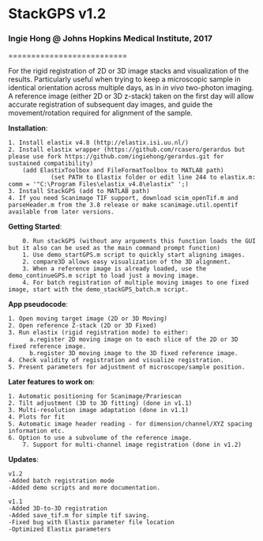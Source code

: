 # #
# StackGPS v1.2 #
### Ingie Hong @ Johns Hopkins Medical Institute, 2017 ###
========================== 

For the rigid registration of 2D or 3D image stacks and visualization of the results.
Particularly useful when trying to keep a microscopic sample in identical 
orientation across multiple days, as in *in vivo* two-photon imaging.
A reference image (either 2D or 3D z-stack) taken on the first day will allow 
accurate registration of subsequent day images, and guide the movement/rotation
required for alignment of the sample.


**Installation**:

	1. Install elastix v4.8 (http://elastix.isi.uu.nl/)
	2. Install elastix wrapper (https://github.com/rcasero/gerardus but please use fork https://github.com/ingiehong/gerardus.git for sustained compatibility)
		(add ElastixToolbox and FileFormatToolbox to MATLAB path)
                (set PATH to Elastix folder or edit line 244 to elastix.m: comm = '"C:\Program Files\elastix_v4.8\elastix" ';)
	3. Install StackGPS (add to MATLAB path)
	4. If you need Scanimage TIF support, download scim_openTif.m and parseHeader.m from the 3.8 release or make scanimage.util.opentif available from later versions. 

**Getting Started**:

        0. Run stackGPS (without any arguments this function loads the GUI but it also can be used as the main command prompt function)
		1. Use demo_startGPS.m script to quickly start aligning images.
        2. compare3D allows easy visualization of the 3D alignment.
        3. When a reference image is already loaded, use the demo_continueGPS.m script to load just a moving image.
        4. For batch registration of multiple moving images to one fixed image, start with the demo_stackGPS_batch.m script.
        
**App pseudocode**:

	1. Open moving target image (2D or 3D Moving)
	2. Open reference Z-stack (2D or 3D Fixed)
	3. Run elastix (rigid registration mode) to either: 
          a.register 2D moving image on to each slice of the 2D or 3D fixed reference image.
          b.register 3D moving image to the 3D fixed reference image.
	4. Check validity of registration and visualize registration.
	5. Present parameters for adjustment of microscope/sample position.

**Later features to work on**:

	1. Automatic positioning for Scanimage/Prariescan
	2. Tilt adjustment (3D to 3D fitting) (done in v1.1)
	3. Multi-resolution image adaptation (done in v1.1)
	4. Plots for fit
	5. Automatic image header reading - for dimension/channel/XYZ spacing information etc.
	6. Option to use a subvolume of the reference image.
        7. Support for multi-channel image registration (done in v1.2)

**Updates**:

	v1.2 
	-Added batch registration mode
	-Added demo scripts and more documentation.

	v1.1
	-Added 3D-to-3D registration
	-Added save_tif.m for simple tif saving.
	-Fixed bug with Elastix parameter file location
	-Optimized Elastix parameters